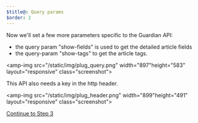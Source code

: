```yaml
---
$title@: Query params
$order: 2
---
```

Now we'll set a few more parameters specific to the Guardian API:

- the query param "show-fields" is used to get the detailed article fields
- the query-param "show-tags" to get the article tags.

<amp-img src="/static/img/plug_query.png" width="897"height="583" layout="responsive" class="screenshot">  

This API also needs a key in the http header.

<amp-img src="/static/img/plug_header.png" width="899"height="491" layout="responsive" class="screenshot">  

<p class="white"><a class="ampstart-btn right" href="/docs/tutorials/plug/model">Continue to Step 3</a></p>
